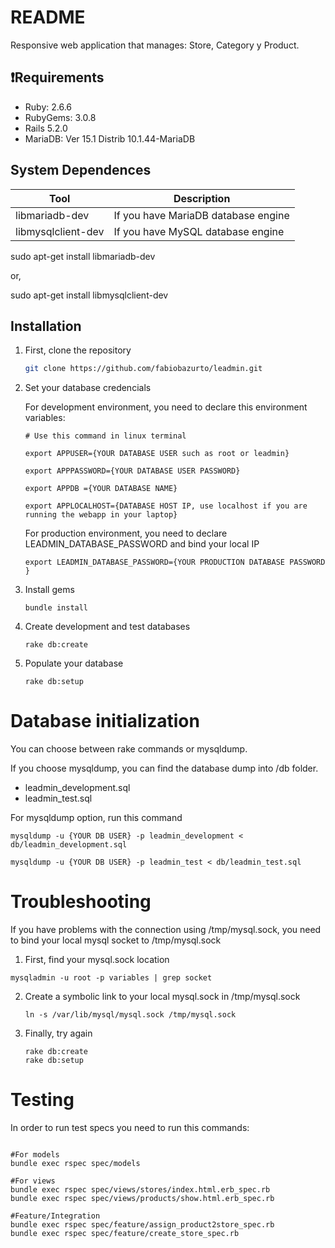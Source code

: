 # README

Responsive web application that manages: Store, Category y Product.

## ❗️Requirements

* Ruby: 2.6.6
* RubyGems: 3.0.8
* Rails 5.2.0
* MariaDB:  Ver 15.1 Distrib 10.1.44-MariaDB

## System Dependences

Tool                  | Description
--------------------- | -----------
libmariadb-dev        | If you have MariaDB database engine
libmysqlclient-dev    | If you have MySQL database engine

sudo apt-get install libmariadb-dev

or,

sudo apt-get install libmysqlclient-dev

## Installation

1. First, clone the repository
    ```bash
    git clone https://github.com/fabiobazurto/leadmin.git
    ```
2. Set your database credencials
   
   For development environment, you need to declare this environment variables:  
   ```
   # Use this command in linux terminal

   export APPUSER={YOUR DATABASE USER such as root or leadmin}

   export APPPASSWORD={YOUR DATABASE USER PASSWORD}
   
   export APPDB ={YOUR DATABASE NAME}

   export APPLOCALHOST={DATABASE HOST IP, use localhost if you are running the webapp in your laptop}
   ```
   For production environment, you need to declare LEADMIN_DATABASE_PASSWORD and bind your local IP
   ```
   export LEADMIN_DATABASE_PASSWORD={YOUR PRODUCTION DATABASE PASSWORD }
   ```

3. Install gems
    ```
    bundle install
    ```
    
4. Create development and test databases
    ```
    rake db:create
    ```
    
5. Populate your database
    ```
    rake db:setup
    ```
# Database initialization

You can choose between rake commands or mysqldump.

If you choose mysqldump, you can find the database dump into /db folder.

* leadmin_development.sql
* leadmin_test.sql

For mysqldump option, run this command
```
mysqldump -u {YOUR DB USER} -p leadmin_development < db/leadmin_development.sql

mysqldump -u {YOUR DB USER} -p leadmin_test < db/leadmin_test.sql
```

# Troubleshooting

If you have problems with the connection using /tmp/mysql.sock, you need to bind your local mysql socket to /tmp/mysql.sock

1. First, find your mysql.sock location
  ```
  mysqladmin -u root -p variables | grep socket
  ```

2. Create a symbolic link to your local mysql.sock in /tmp/mysql.sock
    ```
    ln -s /var/lib/mysql/mysql.sock /tmp/mysql.sock
    ```

3. Finally, try again
    ```
    rake db:create
    rake db:setup
    ```

# Testing

In order to run test specs you need to run this commands:

```

#For models
bundle exec rspec spec/models

#For views
bundle exec rspec spec/views/stores/index.html.erb_spec.rb
bundle exec rspec spec/views/products/show.html.erb_spec.rb

#Feature/Integration
bundle exec rspec spec/feature/assign_product2store_spec.rb
bundle exec rspec spec/feature/create_store_spec.rb

```

